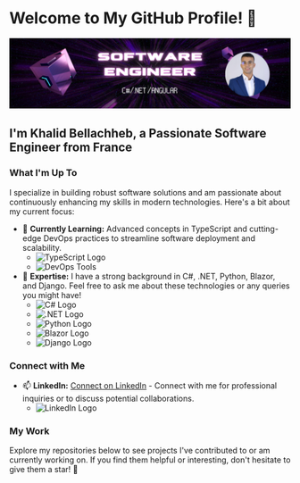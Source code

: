 # Welcome to My GitHub Profile! 👋

![Software Engineer Banner](./images/profile%20github.png) <!-- Replace with your own banner image URL -->

## I'm Khalid Bellachheb, a Passionate Software Engineer from France

### What I'm Up To

I specialize in building robust software solutions and am passionate about continuously enhancing my skills in modern technologies. Here's a bit about my current focus:

- 🌱 **Currently Learning:** Advanced concepts in TypeScript and cutting-edge DevOps practices to streamline software deployment and scalability.
  - ![TypeScript Logo](https://devicons.github.io/devicon/devicon.git/icons/typescript/typescript-original.svg) <!-- Replace with an actual URL to a TypeScript logo SVG -->
  - ![DevOps Tools](https://via.placeholder.com/150.png?text=DevOps+Tools) <!-- Replace with an image showcasing DevOps tools -->
- 💬 **Expertise:** I have a strong background in C#, .NET, Python, Blazor, and Django. Feel free to ask me about these technologies or any queries you might have!
  - ![C# Logo](https://devicons.github.io/devicon/devicon.git/icons/csharp/csharp-original.svg) <!-- Replace with an actual URL to a C# logo SVG -->
  - ![.NET Logo](https://devicons.github.io/devicon/devicon.git/icons/dotnetcore/dotnetcore-original.svg) <!-- Replace with an actual URL to a .NET logo SVG -->
  - ![Python Logo](https://devicons.github.io/devicon/devicon.git/icons/python/python-original.svg) <!-- Replace with an actual URL to a Python logo SVG -->
  - ![Blazor Logo](https://via.placeholder.com/100x100.png?text=Blazor+Logo) <!-- Replace with an actual URL to a Blazor logo SVG -->
  - ![Django Logo](https://devicons.github.io/devicon/devicon.git/icons/django/django-original.svg) <!-- Replace with an actual URL to a Django logo SVG -->

### Connect with Me

- 📫 **LinkedIn:** [Connect on LinkedIn](https://www.linkedin.com/in/khalid-bellachheb/) - Connect with me for professional inquiries or to discuss potential collaborations.
  - ![LinkedIn Logo](https://devicons.github.io/devicon/devicon.git/icons/linkedin/linkedin-original.svg) <!-- Replace with an actual URL to a LinkedIn icon SVG -->

### My Work

Explore my repositories below to see projects I've contributed to or am currently working on. If you find them helpful or interesting, don't hesitate to give them a star! 🌟

